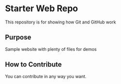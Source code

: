 # Starter Web Repo

This repository is for showing how Git and GitHub work

## Purpose

Sample website with plenty of files for demos

## How to Contribute
You can contribute in any way you want.
